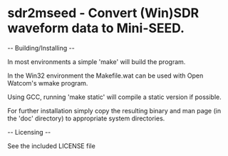 # sdr2mseed - Convert (Win)SDR waveform data to Mini-SEED.

-- Building/Installing --

In most environments a simple 'make' will build the program.

In the Win32 environment the Makefile.wat can be used with Open
Watcom's wmake program.

Using GCC, running 'make static' will compile a static version
if possible.

For further installation simply copy the resulting binary and man page
(in the 'doc' directory) to appropriate system directories.

-- Licensing --

See the included LICENSE file

